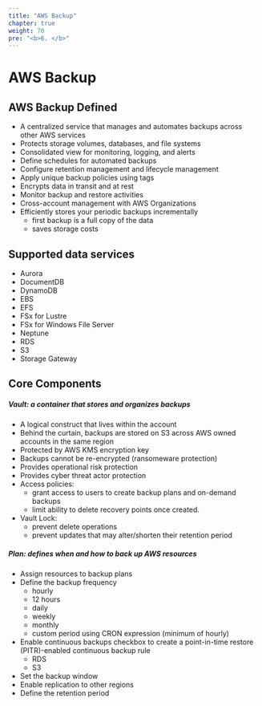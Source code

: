 ```yaml
---
title: "AWS Backup"
chapter: true
weight: 70
pre: "<b>6. </b>"
---
```


# AWS Backup

## AWS Backup Defined  

- A centralized service that manages and automates backups across other AWS services
- Protects storage volumes, databases, and file systems
- Consolidated view for monitoring, logging, and alerts
- Define schedules for automated backups
- Configure retention management and lifecycle management
- Apply unique backup policies using tags
- Encrypts data in transit and at rest
- Monitor backup and restore activities
- Cross-account management with AWS Organizations
- Efficiently stores your periodic backups incrementally
    - first backup is a full copy of the data
    - saves storage costs

## Supported data services
- Aurora
- DocumentDB
- DynamoDB
- EBS
- EFS
- FSx for Lustre
- FSx for Windows File Server
- Neptune
- RDS
- S3
- Storage Gateway

## Core Components  

##### **Vault**: a container that stores and organizes backups
- A logical construct that lives within the account
- Behind the curtain, backups are stored on S3 across AWS owned accounts in the same region
- Protected by AWS KMS encryption key
- Backups cannot be re-encrypted (ransomeware protection)
- Provides operational risk protection
- Provides cyber threat actor protection
- Access policies:
    - grant access to users to create backup plans and on-demand backups
    - limit ability to delete recovery points once created.
- Vault Lock:
    - prevent delete operations
    - prevent updates that may alter/shorten their retention period
       
##### **Plan**: defines when and how to back up AWS resources
- Assign resources to backup plans
- Define the backup frequency
    - hourly
    - 12 hours
    - daily
    - weekly
    - monthly
    - custom period using CRON expression (minimum of hourly)
- Enable continuous backups checkbox to create a point-in-time restore (PITR)-enabled continuous backup rule
    - RDS
    - S3
- Set the backup window
- Enable replication to other regions
- Define the retention period
